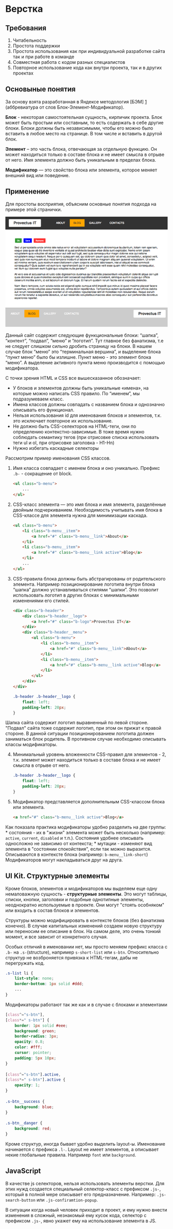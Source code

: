 Верстка
================================

Требования
----------

1.  Читабельность
2.  Простота поддержки
3.  Простота использования как при индивидуальной разработке сайта так и при работе в команде
4.  Совместная работа с кодом разных специалистов
5.  Повторное использование кода как внутри проекта, так и в других проектах

Основыные понятия
------
За основу взята разработанная в Яндексе методология [БЭМ] [1] (аббревиатура от слов Блок-Элемент-Модификатор). 

**Блок** - некоторая самостоятельная сущность, кирпичик проекта. Блок может быть простым или составным, то есть содержать в себе другие блоки. Блоки должны быть независимыми, чтобы его можно было вставить в любое место на странице. В том числе и вставить в другой блок.

**Элемент** – это часть блока, отвечающая за отдельную функцию. Он может находиться только в составе блока и не имеет смысла в отрыве от него. Имя элемента должно быть уникальным в пределах блока. 

**Модификатор** — это свойство блока или элемента, которое меняет внешний вид или поведение.

Применение
----------

Для простоты восприятия, объясним основные понятия подхода на примере этой странички.

![alt text][pic_page]

Данный сайт содержит следующие функциональные блоки: “шапка”, “контент”, “подвал”, “меню” и “логотип”. Тут главное без фанатизма, т.е не следует слишком сильно дробить страницу на блоки. В нашем случае блок “меню” это “терминальная вершина”, и выделение блока “пункт меню” было бы излишне. Пункт меню - это элемент блока “меню”. А выделение активного пункта меню производится с помощью модификатора.

С точки зрения HTML и CSS все вышесказанное обозначает:
*	У блоков и элементов должны быть уникальные «имена», на которые можно написать CSS правило. По “именем”, мы подразумеваем класс.
*	Имена классов должны совпадать с названием блока и однозначно описывать его функционал. 
*	Нельзя использования id для именования блоков и элементов, т.к. это исключает повторное их использование.
*	Не должно быть CSS-селекторов на HTML-теги, они по определению контекстно-зависимые. В тоже время нужно соблюдать семантику тегов (при отрисовке списка использовать теги ul и ol, при отрисовке заголовка - H1-Hn)
*	Нужно избегать каскадные селекторы

Рассмотрим пример именования CSS классов. 
 
1. Имя класса совпадает с именем блока и оно уникально. Префикс `.b-` - сокращение от block.
	```html
	<ul class="b-menu">
		...
	</ul>
	```

2. CSS-класс элемента — это имя блока и имя элемента, разделённые двойным подчеркиванием. Необходимость учитывать имя блока в CSS-классе для элемента нужна для минимизации каскада.
	```html
	<ul class="b-menu">
	  	<li class="b-menu__item">
	  		<a href="#" class="b-menu__link">About</a>
	  	</li>
	  	<li class="b-menu__item">
	  		<a href="#" class="b-menu__link active">Blog</a>
	  	</li>
	  	...
	</ul>
	```

3. CSS-правила блока должны быть абстрагированы от родительского элемента. Например позиционирование логотипа внутри блока “шапка” должно устанавливаться стилями “шапки”. Это позволит использовать логотип в других блоках с минимальными изменениями его стилей.
	```html
	<div class="b-header">
		<div class="b-header__logo">
			<a href="#" class="b-logo">Provectus IT</a>
		</div>
		<div class="b-header__menu">
			<ul class="b-menu">
				<li class="b-menu__item">
					<a href="#" class="b-menu__link">About</a>
				</li>
				<li class="b-menu__item">
					<a href="#" class="b-menu__link active">Blog</a>
				</li>
			</ul>
		</div>
	</div>
	``` 
	```css
	.b-header .b-header__logo {
	    float: left;
	    padding-left: 20px;
	}
	```
Шапка сайта содержит логотип выравненный по левой стороне. "Подвал" сайта тоже содержит логотип, при этом он прижат к правой стороне. В данной ситуации позиционированием логотипа должен заниматься блок родитель. В противном случае необходимо описывать классы модификаторы.

4. Минимальный уровень вложенности CSS-правил для элементов - 2, т.к. элемент может находиться только в составе блока и не имеет смысла в отрыве от него.
	```css
	.b-header .b-header__logo {
		float: left;
		padding-left: 20px;
	}
	```
5. Модификатор представляется дополнительным CSS-классом блока или элемента.
	```html
	<a href="#" class="b-menu__link active">Blog</a>
	```
Как показала практика модификаторы удобно разделить на две группы: 
	* состояния - их в "жизни" элемента может быть несколько (например: `active`, `current`, `disabled` и т.п.). Состояния удобнее описывать односложно не зависимо от контекста; 
	* мутации - изменяют вид элемента в "состоянии спокойствия", если так можно выразится. Описываются в контексте блока (например: `b-menu__link-short`)
Модификаторов могут накладываться друг на друга.

UI Kit. Структурные элементы
----------------------------

Кроме блоков, элементов и модификаторов мы выделяем еще одну немаловажную сущность - **структурные элементы**. 
Это могут таблицы, списки, кнопки, заголовки и подобные однотипные элементы, неоднократно используемые в проекте. 
Они могут "стоять особняком" или входить в состав блоков и элементов.

Структуры можно модифицировать в контексте блоков (без фанатизма конечно). 
В случае капитальных изменений создаем новую структуру или переносим ее описание в блок. На самом деле, это очень тонкий
момент, и все зависит от конкретного случая.

Особых отличий в именовании нет, мы просто меняем префикс класса с `.b-` на `.s-`(structure), например `s-short-list` или `s-btn`.
Относительно структур не возброняется привязка к HTML-тегам, дабы не перегружать код.
```css
.s-list li {
	list-style: none;
	border-bottom: 1px solid #ddd;
	...
}
```

Модификаторы работают так же как и в случае с блоками и элементами
```css
[class^="s-btn"],
[class*=" s-btn"] {
    border: 1px solid #eee;
    background: green;
    border-radius: 3px;
    opacity: 0.8;
    color: #fff;
    cursor: pointer;
    padding: 5px 10px;
}

[class^="s-btn"].active,
[class*=" s-btn"].active {
    opacity: 1;
}

.s-btn__success {
    background: blue;
}

.s-btn__danger {
    background: red;
}
```

Кроме структур, иногда бывает удобно выделить layout-ы. Именование начинается с префикса `.l-`. 
Layout не имеет элементов, а описывает некие глобальные правила. Например `font` или `background`.

JavaScript
----------

В качестве js селекторов, нельзя использовать элементы верстки. Для этих нужд создается специальный 
селектор-класс с префиксом `.js-`, который в полной мере описывает его предназначение. 
Например: `.js-search-button` или `.js-confiramtion-popup`. 

В ситуации когда новый человек приходит в проект, и ему нужно внести изменения в сложный, незнакомый ему кусок кода, 
селектор с префиксом `.js-`, явно укажет ему на использование элемента в JS. 

[pic_page]: img/page.png "Logo Title Text 2"

[1]: http://bem.info/        "БЭМ"
  

